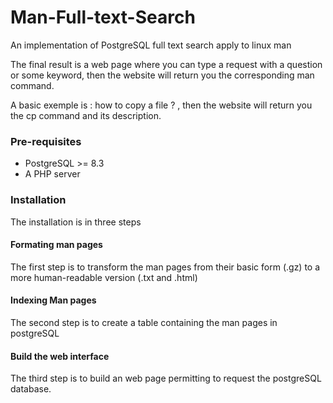 # Man-Full-text-Search
An implementation of PostgreSQL full text search apply to linux man

The final result is a web page where you can type a request with a question or some keyword, then the website will return you the corresponding man command.

A basic exemple is : how to copy a file ? , then the website will return you the cp command and its description.

### Pre-requisites

- PostgreSQL  >= 8.3
- A PHP server

### Installation

The installation is in three steps

#### Formating man pages

The first step is to transform the man pages from their basic form (.gz) to a more human-readable version (.txt and .html)

#### Indexing Man pages

The second step is to create a table containing the man pages in postgreSQL

#### Build the web interface

The third step is to build an web page permitting to request the postgreSQL database.
